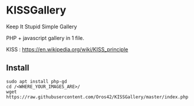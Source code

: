 # KISSGallery
Keep It Stupid Simple Gallery

PHP + javascript gallery in 1 file.  

KISS : https://en.wikipedia.org/wiki/KISS_principle  

## Install
```
sudo apt install php-gd
cd /<WHERE_YOUR_IMAGES_ARE>/
wget https://raw.githubusercontent.com/Oros42/KISSGallery/master/index.php
```
